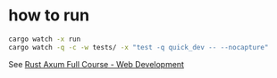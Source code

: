 # how to run

```bash
cargo watch -x run
cargo watch -q -c -w tests/ -x "test -q quick_dev -- --nocapture"
```

See [Rust Axum Full Course - Web Development](https://www.youtube.com/watch?v=XZtlD_m59sM)
